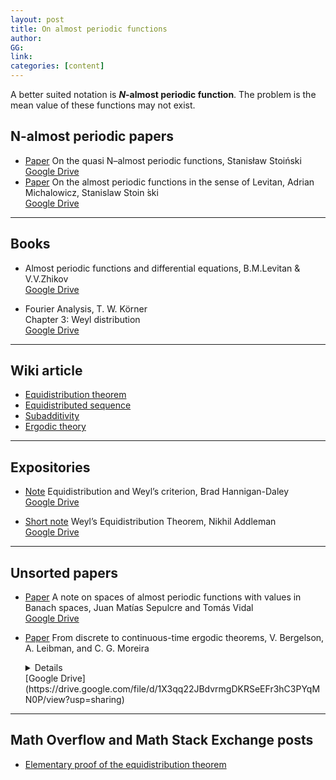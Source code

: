 ```yaml
---
layout: post
title: On almost periodic functions
author: 
GG: 
link: 
categories: [content]
---
```



A better suited notation is **$N$-almost periodic function**. The problem is the mean value of these functions may not exist.

## N-almost periodic papers
- [Paper]() On the quasi N–almost periodic functions, Stanisław Stoiński<br>
    [Google Drive](https://drive.google.com/file/d/16geMSauMKtXKdYwyECv3Y6HzRAPw6HyC/view?usp=sharing)
- [Paper]() On the almost periodic functions in the sense of Levitan, Adrian        
    Michalowicz, Stanislaw Stoin ́ski <br>
    [Google Drive](https://drive.google.com/file/d/1ef2nrUeISYneJ956qqo1RrYZZNpg3nxy/view?usp=sharing)

--- 
## Books
- Almost periodic functions and differential equations, B.M.Levitan & V.V.Zhikov
  <br>
    [Google Drive](https://drive.google.com/file/d/1wq8oYtktS9NU8M_JT4OJjftDosgaTakb/view?usp=sharing)

- Fourier Analysis, T. W. Körner <br>
  Chapter 3: Weyl distribution <br>
  [Google Drive](https://drive.google.com/file/d/1btrHmVA93nym5ACTxpZpX1WYM4C384hb/view?usp=sharing)



--- 
## Wiki article 
- [Equidistribution theorem](https://en.wikipedia.org/wiki/Equidistribution_theorem)
- [Equidistributed sequence](https://en.wikipedia.org/wiki/Equidistributed_sequence)
- [Subadditivity](https://en.wikipedia.org/wiki/Subadditivity)
- [Ergodic theory](https://en.wikipedia.org/wiki/Ergodic_theory)

--- 
## Expositories

- [Note](http://individual.utoronto.ca/hannigandaley/equidistribution.pdf) Equidistribution and Weyl’s criterion, Brad Hannigan-Daley <br>
    [Google Drive](https://drive.google.com/file/d/1cVbHgTfH3pnoSFwgh7R_5fE7mNwkZhMx/view?usp=sharing)


- [Short note](https://math.unm.edu/~crisp/courses/wavelets/fall13/wavelet-weyl-report2.pdf) Weyl’s Equidistribution Theorem, Nikhil Addleman
  <br>
  [Google Drive](https://drive.google.com/file/d/1W89B57TqUy_Zo9HC1mWgnitaF_H2Zog1/view?usp=sharing) 

---
## Unsorted papers
- [Paper]() A note on spaces of almost periodic functions with values in Banach spaces, Juan Matías Sepulcre and Tomás Vidal <br>
    [Google Drive](https://drive.google.com/file/d/1vqZuSiWa2oNNEltOT44ZHZAdrP-rdfup/view?usp=sharing)




- [Paper](https://people.math.osu.edu/leibman.1/preprints/dcc.pdf) 
    From discrete to continuous-time ergodic theorems, 
    V. Bergelson, A. Leibman, and C. G. Moreira
    <details>
    This paper gives a way how to go from discrete average to integral form. 
    </details>
    [Google Drive](https://drive.google.com/file/d/1X3qq22JBdvrmgDKRSeEFr3hC3PYqMN0P/view?usp=sharing)



--- 
## Math Overflow and Math Stack Exchange posts
- [Elementary proof of the equidistribution theorem](https://mathoverflow.net/questions/75777/elementary-proof-of-the-equidistribution-theorem)